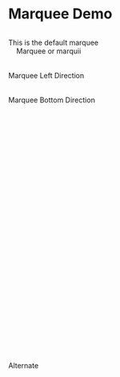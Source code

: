 # Marquee Demo

<script setup>
  import './../../packages/core/dist/css/marquee.css'
  import { Marquee } from './../../packages/core'
  import { onMounted } from 'vue'

  onMounted(() => {
    const marqueeDefault = new Marquee('#marquee-default')
    const marqueeLeft = new Marquee('#marquee-left', {
      direction: 'left'
    })
    const marqueeDown = new Marquee('#marquee-down', {
      direction: 'down'
    })
    const marqueeAlternateEl = document.getElementById('marquee-alternate')
    const marqueeAlternate = new Marquee(marqueeAlternateEl, {
      behavior: 'alternate'
    })
  })
</script>
<style>
.c-marquee .c-marquee-container {
  list-style: none;
  padding-left: 0;
  margin: 0;
}
.c-marquee li + li {
  margin: 0 0 0 1rem;
}
</style>
<div id="marquee-default" class="c-marquee" style="margin-top: 2rem;">
  <ul class="c-marquee-container">
    <li>This is the default marquee</li>
    <li>Marquee or marquii</li>
  </ul>
</div>
<div id="marquee-left" class="c-marquee" style="margin-top: 2rem;">
  <ul class="c-marquee-container">
    <li>Marquee Left Direction</li>
  </ul>
</div>
<div id="marquee-down" class="c-marquee" style="margin-top: 2rem; height: 500px;">
  <ul class="c-marquee-container">
    <li>Marquee Bottom Direction</li>
  </ul>
</div>
<div id="marquee-alternate" class="c-marquee" style="margin-top: 2rem; width: 100px;">
  <ul class="c-marquee-container">
    <li>Alternate</li>
  </ul>
</div>
